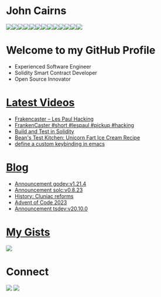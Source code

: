 # John Cairns

<img src="https://img.shields.io/badge/Ethereum-3C3C3D?style=for-the-badge&logo=Ethereum&logoColor=white" /><img src="https://img.shields.io/badge/Docker-2CA5E0?style=for-the-badge&logo=docker&logoColor=white" /><img src="https://img.shields.io/badge/VSCode-0078D4?style=for-the-badge&logo=visual%20studio%20code&logoColor=white" /><img src="https://img.shields.io/badge/C%2B%2B-00599C?style=for-the-badge&logo=c%2B%2B&logoColor=white" /><img src="https://img.shields.io/badge/Python-FFD43B?style=for-the-badge&logo=python&logoColor=blue" /><img src="https://img.shields.io/badge/Solidity-e6e6e6?style=for-the-badge&logo=solidity&logoColor=black" /><img src="https://img.shields.io/badge/Rust-black?style=for-the-badge&logo=rust&logoColor=#E57324" /><img src="https://img.shields.io/badge/WebAssembly-654FF0?style=for-the-badge&logo=WebAssembly&logoColor=white" /><img src="https://img.shields.io/badge/Linux-FCC624?style=for-the-badge&logo=linux&logoColor=black" /><img src="https://img.shields.io/badge/Debian-A81D33?style=for-the-badge&logo=debian&logoColor=white" /><img src="https://img.shields.io/badge/GitHub-100000?style=for-the-badge&logo=github&logoColor=white" /><img src="https://img.shields.io/badge/OpenZeppelin-4E5EE4?logo=OpenZeppelin&logoColor=fff&style=for-the-badge" /><img src="https://shields.io/badge/foundry-0f121d?style=for-the-badge&logo=hyperledger&logoColor=white" />

# Welcome to my GitHub Profile

-   Experienced Software Engineer
-   Solidity Smart Contract Developer
-   Open Source Innovator

# [Latest Videos](https://www.youtube.com/@johnacairns)

<!-- VIDEO-LIST:START -->
- [Frakencaster – Les Paul Hacking](https://www.youtube.com/watch?v=QewbvhJLm4s)
- [FrankenCaster #short #lespaul #pickup #hacking](https://www.youtube.com/watch?v=qTzrGzuZAnw)
- [Build and Test in Solidity](https://www.youtube.com/watch?v=Kb79-Ac3Ppc)
- [Bean&#39;s Test Kitchen: Unicorn Fart Ice Cream Recipe](https://www.youtube.com/watch?v=yeKDNxcRyLE)
- [define a custom keybinding in emacs](https://www.youtube.com/watch?v=LcvZbU7Okww)
<!-- VIDEO-LIST:END -->

# [Blog](https://2ad.com)

<!-- BLOG-POST-LIST:START -->
- [Announcement godev:v1.21.4](https://2ad.com/godev-v1.21.4.html)
- [Announcement solc:v0.8.23](https://2ad.com/solc-v0.8.23.html)
- [History: Cluniac reforms](https://2ad.com/history-cluniac-reforms.html)
- [Advent of Code 2023](https://2ad.com/advent-of-code-2023.html)
- [Announcement tsdev:v20.10.0](https://2ad.com/tsdev-v20.10.0.html)
<!-- BLOG-POST-LIST:END -->

# [My Gists](https://gist.github.com/jac18281828)

<img src="https://gists-readme.yizack.com/api?user=jac18281828" />

# Connect

<div>
    <a href="https://www.linkedin.com/in/johnacairns"><img src="https://img.shields.io/badge/LinkedIn-0077B5?style=for-the-badge&logo=linkedin&logoColor=white" /></a>
    <a href="https://www.youtube.com/@johnacairns">
    <img src="https://img.shields.io/badge/YouTube-FF0000?style=for-the-badge&logo=youtube&logoColor=white" /></a>
</div>
